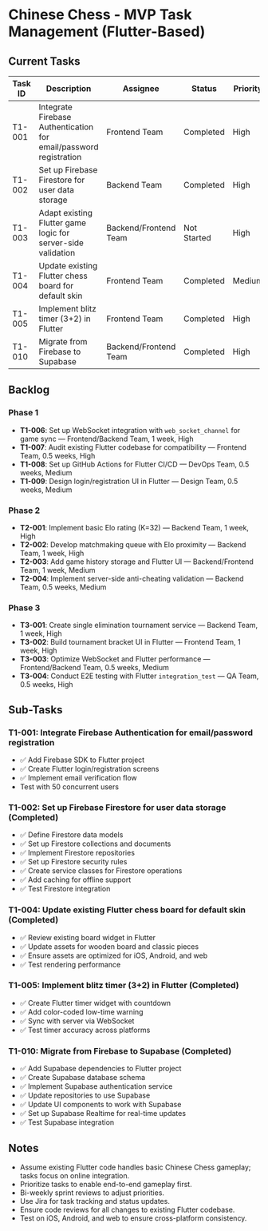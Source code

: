 # Chinese Chess - MVP Task Management (Flutter-Based)

## Current Tasks
| Task ID | Description | Assignee | Status | Priority | Estimated Time | Phase |
|---------|-------------|----------|--------|----------|----------------|-------|
| T1-001  | Integrate Firebase Authentication for email/password registration | Frontend Team | Completed | High | 1 week | Phase 1 |
| T1-002  | Set up Firebase Firestore for user data storage | Backend Team | Completed | High | 0.5 weeks | Phase 1 |
| T1-003  | Adapt existing Flutter game logic for server-side validation | Backend/Frontend Team | Not Started | High | 1 week | Phase 1 |
| T1-004  | Update existing Flutter chess board for default skin | Frontend Team | Completed | Medium | 0.5 weeks | Phase 1 |
| T1-005  | Implement blitz timer (3+2) in Flutter | Frontend Team | Completed | High | 1 week | Phase 1 |
| T1-010  | Migrate from Firebase to Supabase | Backend/Frontend Team | Completed | High | 1 week | Phase 1 |

## Backlog
### Phase 1
- **T1-006**: Set up WebSocket integration with `web_socket_channel` for game sync — Frontend/Backend Team, 1 week, High
- **T1-007**: Audit existing Flutter codebase for compatibility — Frontend Team, 0.5 weeks, High
- **T1-008**: Set up GitHub Actions for Flutter CI/CD — DevOps Team, 0.5 weeks, Medium
- **T1-009**: Design login/registration UI in Flutter — Design Team, 0.5 weeks, Medium

### Phase 2
- **T2-001**: Implement basic Elo rating (K=32) — Backend Team, 1 week, High
- **T2-002**: Develop matchmaking queue with Elo proximity — Backend Team, 1 week, High
- **T2-003**: Add game history storage and Flutter UI — Backend/Frontend Team, 1 week, Medium
- **T2-004**: Implement server-side anti-cheating validation — Backend Team, 0.5 weeks, Medium

### Phase 3
- **T3-001**: Create single elimination tournament service — Backend Team, 1 week, High
- **T3-002**: Build tournament bracket UI in Flutter — Frontend Team, 1 week, High
- **T3-003**: Optimize WebSocket and Flutter performance — Frontend/Backend Team, 0.5 weeks, Medium
- **T3-004**: Conduct E2E testing with Flutter `integration_test` — QA Team, 0.5 weeks, High

## Sub-Tasks
### T1-001: Integrate Firebase Authentication for email/password registration
- ✅ Add Firebase SDK to Flutter project
- ✅ Create Flutter login/registration screens
- ✅ Implement email verification flow
- Test with 50 concurrent users

### T1-002: Set up Firebase Firestore for user data storage (Completed)
- ✅ Define Firestore data models
- ✅ Set up Firestore collections and documents
- ✅ Implement Firestore repositories
- ✅ Set up Firestore security rules
- ✅ Create service classes for Firestore operations
- ✅ Add caching for offline support
- ✅ Test Firestore integration

### T1-004: Update existing Flutter chess board for default skin (Completed)
- ✅ Review existing board widget in Flutter
- ✅ Update assets for wooden board and classic pieces
- ✅ Ensure assets are optimized for iOS, Android, and web
- ✅ Test rendering performance

### T1-005: Implement blitz timer (3+2) in Flutter (Completed)
- ✅ Create Flutter timer widget with countdown
- ✅ Add color-coded low-time warning
- ✅ Sync with server via WebSocket
- ✅ Test timer accuracy across platforms

### T1-010: Migrate from Firebase to Supabase (Completed)
- ✅ Add Supabase dependencies to Flutter project
- ✅ Create Supabase database schema
- ✅ Implement Supabase authentication service
- ✅ Update repositories to use Supabase
- ✅ Update UI components to work with Supabase
- ✅ Set up Supabase Realtime for real-time updates
- ✅ Test Supabase integration

## Notes
- Assume existing Flutter code handles basic Chinese Chess gameplay; tasks focus on online integration.
- Prioritize tasks to enable end-to-end gameplay first.
- Bi-weekly sprint reviews to adjust priorities.
- Use Jira for task tracking and status updates.
- Ensure code reviews for all changes to existing Flutter codebase.
- Test on iOS, Android, and web to ensure cross-platform consistency.